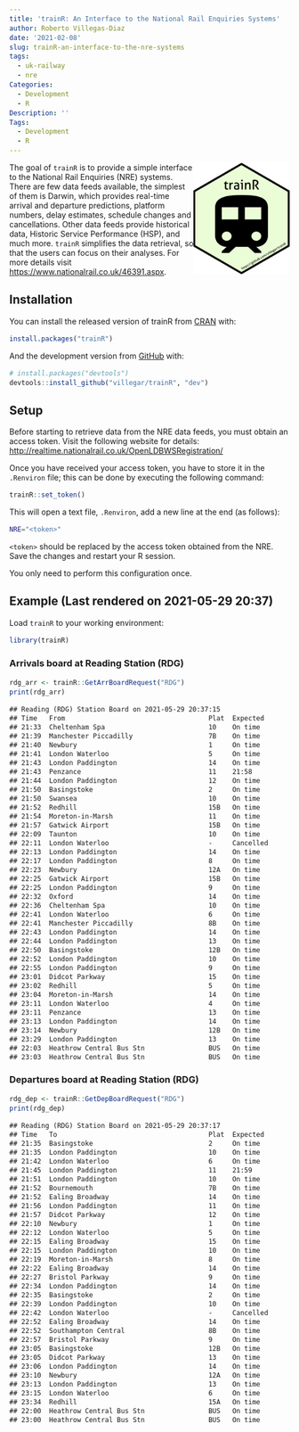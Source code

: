 ```yaml
---
title: 'trainR: An Interface to the National Rail Enquiries Systems'
author: Roberto Villegas-Diaz
date: '2021-02-08'
slug: trainR-an-interface-to-the-nre-systems
tags:
  - uk-railway
  - nre
Categories:
  - Development
  - R
Description: ''
Tags:
  - Development
  - R
---
```


<img src="https://raw.githubusercontent.com/villegar/trainR/main/inst/images/logo.png" alt="logo" align="right" height=200px/>

The goal of `trainR` is to provide a simple interface to the 
National Rail Enquiries (NRE) systems. There are few data feeds 
available, the simplest of them is Darwin, which provides real-time 
arrival and departure predictions, platform numbers, delay estimates, 
schedule changes and cancellations. Other data feeds provide historical 
data, Historic Service Performance (HSP), and much more. `trainR` 
simplifies the data retrieval, so that the users can focus on their 
analyses. For more details visit 
https://www.nationalrail.co.uk/46391.aspx.

## Installation

You can install the released version of trainR from [CRAN](https://CRAN.R-project.org) with:

``` r
install.packages("trainR")
```

And the development version from [GitHub](https://github.com/) with:

``` r
# install.packages("devtools")
devtools::install_github("villegar/trainR", "dev")
```

## Setup
Before starting to retrieve data from the NRE data feeds, you must obtain an access token. 
Visit the following website for details: http://realtime.nationalrail.co.uk/OpenLDBWSRegistration/

Once you have received your access token, you have to store it in the `.Renviron` file; this can be 
done by executing the following command:


```r
trainR::set_token()
```

This will open a text file, `.Renviron`, add a new line at the end (as follows):

```bash
NRE="<token>"
```

`<token>` should be replaced by the access token obtained from the NRE. Save the changes and restart 
your R session.

You only need to perform this configuration once.

## Example (Last rendered on 2021-05-29 20:37)

Load `trainR` to your working environment:

```r
library(trainR)
```

### Arrivals board at Reading Station (RDG)


```r
rdg_arr <- trainR::GetArrBoardRequest("RDG")
print(rdg_arr)
```

```
## Reading (RDG) Station Board on 2021-05-29 20:37:15
## Time   From                                    Plat  Expected
## 21:33  Cheltenham Spa                          10    On time
## 21:39  Manchester Piccadilly                   7B    On time
## 21:40  Newbury                                 1     On time
## 21:41  London Waterloo                         5     On time
## 21:43  London Paddington                       14    On time
## 21:43  Penzance                                11    21:58
## 21:44  London Paddington                       12    On time
## 21:50  Basingstoke                             2     On time
## 21:50  Swansea                                 10    On time
## 21:52  Redhill                                 15B   On time
## 21:54  Moreton-in-Marsh                        11    On time
## 21:57  Gatwick Airport                         15B   On time
## 22:09  Taunton                                 10    On time
## 22:11  London Waterloo                         -     Cancelled
## 22:13  London Paddington                       14    On time
## 22:17  London Paddington                       8     On time
## 22:23  Newbury                                 12A   On time
## 22:25  Gatwick Airport                         15B   On time
## 22:25  London Paddington                       9     On time
## 22:32  Oxford                                  14    On time
## 22:36  Cheltenham Spa                          10    On time
## 22:41  London Waterloo                         6     On time
## 22:41  Manchester Piccadilly                   8B    On time
## 22:43  London Paddington                       14    On time
## 22:44  London Paddington                       13    On time
## 22:50  Basingstoke                             12B   On time
## 22:52  London Paddington                       10    On time
## 22:55  London Paddington                       9     On time
## 23:01  Didcot Parkway                          15    On time
## 23:02  Redhill                                 5     On time
## 23:04  Moreton-in-Marsh                        14    On time
## 23:11  London Waterloo                         4     On time
## 23:11  Penzance                                13    On time
## 23:13  London Paddington                       14    On time
## 23:14  Newbury                                 12B   On time
## 23:29  London Paddington                       13    On time
## 22:03  Heathrow Central Bus Stn                BUS   On time
## 23:03  Heathrow Central Bus Stn                BUS   On time
```

### Departures board at Reading Station (RDG)


```r
rdg_dep <- trainR::GetDepBoardRequest("RDG")
print(rdg_dep)
```

```
## Reading (RDG) Station Board on 2021-05-29 20:37:17
## Time   To                                      Plat  Expected
## 21:35  Basingstoke                             2     On time
## 21:35  London Paddington                       10    On time
## 21:42  London Waterloo                         6     On time
## 21:45  London Paddington                       11    21:59
## 21:51  London Paddington                       10    On time
## 21:52  Bournemouth                             7B    On time
## 21:52  Ealing Broadway                         14    On time
## 21:56  London Paddington                       11    On time
## 21:57  Didcot Parkway                          12    On time
## 22:10  Newbury                                 1     On time
## 22:12  London Waterloo                         5     On time
## 22:15  Ealing Broadway                         15    On time
## 22:15  London Paddington                       10    On time
## 22:19  Moreton-in-Marsh                        8     On time
## 22:22  Ealing Broadway                         14    On time
## 22:27  Bristol Parkway                         9     On time
## 22:34  London Paddington                       14    On time
## 22:35  Basingstoke                             2     On time
## 22:39  London Paddington                       10    On time
## 22:42  London Waterloo                         -     Cancelled
## 22:52  Ealing Broadway                         14    On time
## 22:52  Southampton Central                     8B    On time
## 22:57  Bristol Parkway                         9     On time
## 23:05  Basingstoke                             12B   On time
## 23:05  Didcot Parkway                          13    On time
## 23:06  London Paddington                       14    On time
## 23:10  Newbury                                 12A   On time
## 23:13  London Paddington                       13    On time
## 23:15  London Waterloo                         6     On time
## 23:34  Redhill                                 15A   On time
## 22:00  Heathrow Central Bus Stn                BUS   On time
## 23:00  Heathrow Central Bus Stn                BUS   On time
```
